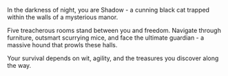 In the darkness of night, you are Shadow - a cunning black cat trapped within the walls of a mysterious manor.

Five treacherous rooms stand between you and freedom. Navigate through furniture, outsmart scurrying mice, and face the ultimate guardian - a massive hound that prowls these halls.

Your survival depends on wit, agility, and the treasures you discover along the way. 
